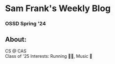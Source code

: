# Sam Frank's Weekly Blog
### OSSD Spring '24


## About:
CS @ CAS  
Class of '25
Interests: Running 🏃‍♂️, Music 🎺


